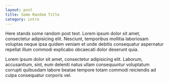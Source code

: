 ```yaml
---
layout: post
title: Some Random Title
category: intro
---
```


Here stands some random post text. Lorem ipsum dolor sit amet, consectetur adipisicing elit. Nesciunt, temporibus mollitia laboriosam voluptas neque ipsa quidem veniam et unde debitis consequatur aspernatur repellat illum commodi explicabo obcaecati dolor deserunt quia.

Lorem ipsum dolor sit amet, consectetur adipisicing elit. Laborum, accusantium, sint, eum deleniti natus ullam consequuntur voluptatum corrupti quibusdam labore beatae tempore totam commodi reiciendis ad culpa consequatur corporis vel.
